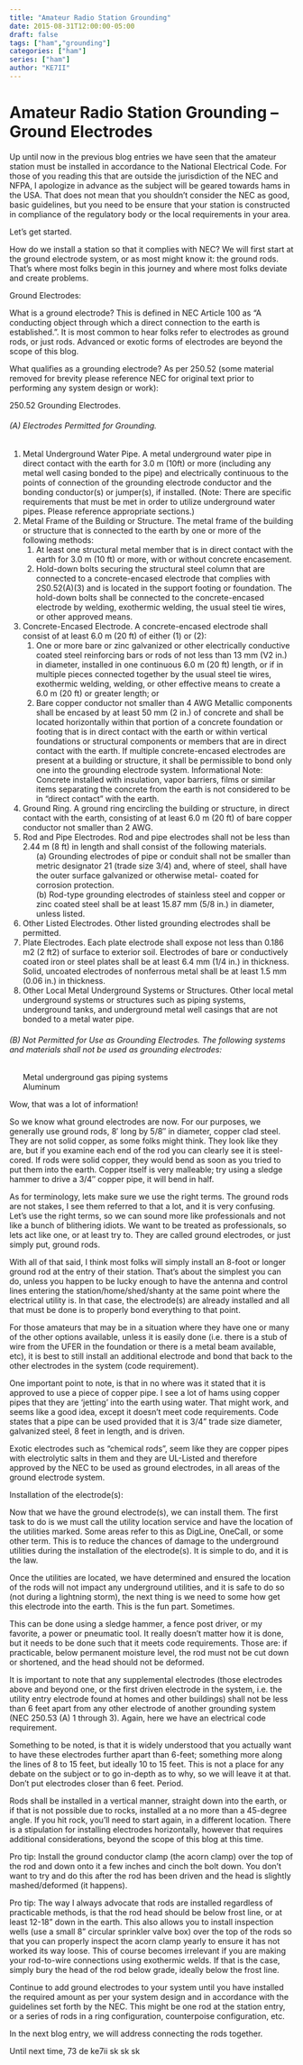 ```yaml
---
title: "Amateur Radio Station Grounding"
date: 2015-08-31T12:00:00-05:00
draft: false
tags: ["ham","grounding"]
categories: ["ham"]
series: ["ham"]
author: "KE7II"
---
```


# Amateur Radio Station Grounding – Ground Electrodes

Up until now in the previous blog entries we have seen that the amateur station must be installed in accordance to the National Electrical Code. For those of you reading this that are outside the jurisdiction of the NEC and NFPA, I apologize in advance as the subject will be geared towards hams in the USA. That does not mean that you shouldn’t consider the NEC as good, basic guidelines, but you need to be ensure that your station is constructed in compliance of the regulatory body or the local requirements in your area.

Let’s get started.

How do we install a station so that it complies with NEC? We will first start at the ground electrode system, or as most might know it: the ground rods. That’s where most folks begin in this journey and where most folks deviate and create problems.

Ground Electrodes:

What is a ground electrode? This is defined in NEC Article 100 as “A conducting object through which a direct connection to the earth is established.”. It is most common to hear folks refer to electrodes as ground rods, or just rods. Advanced or exotic forms of electrodes are beyond the scope of this blog.

What qualifies as a grounding electrode? As per 250.52 (some material removed for brevity please reference NEC for original text prior to performing any system design or work):

250.52 Grounding Electrodes.

###### (A) Electrodes Permitted for Grounding.
<ol>
    <li>Metal Underground Water Pipe. A metal underground water pipe in direct contact with the earth for 3.0 m (10ft) or more (including any metal well casing bonded to the pipe) and electrically continuous to the points of connection of the grounding electrode conductor and the bonding conductor(s) or jumper(s), if installed. (Note: There are specific requirements that must be met in order to utilize underground water pipes. Please reference appropriate sections.)</li>
    <li>Metal Frame of the Building or Structure. The metal frame of the building or structure that is connected to the earth by one or more of the following methods:
    <ol>
        <li>At least one structural metal member that is in direct contact with the earth for 3.0 m (10 ft) or more, with or without concrete encasement.</li>
        <li>Hold-down bolts securing the structural steel column that are connected to a concrete-encased electrode that complies with 2S0.52(A)(3) and is located in the support footing or foundation. The hold-down bolts shall be connected to the concrete-encased electrode by welding, exothermic welding, the usual steel tie wires, or other approved means.</li>
    </ol>
    <li>Concrete-Encased Electrode. A concrete-encased electrode shall consist of at least 6.0 m (20 ft) of either (1) or (2):
    <ol>
        <li>One or more bare or zinc galvanized or other electrically conductive coated steel reinforcing bars or rods of not less than 13 mm (V2 in.) in diameter, installed in one continuous 6.0 m (20 ft) length, or if in multiple pieces connected together by the usual steel tie wires, exothermic welding, welding, or other effective means to create a 6.0 m (20 ft) or greater length; or</li>
        <li>Bare copper conductor not smaller than 4 AWG Metallic components shall be encased by at least 50 mm (2 in.) of concrete and shall be located horizontally within that portion of a concrete foundation or footing that is in direct contact with the earth or within vertical foundations or structural components or members that are in direct contact with the earth. If multiple concrete-encased electrodes are present at a building or structure, it shall be permissible to bond only one into the grounding electrode system. Informational Note: Concrete installed with insulation, vapor barriers, films or similar items separating the concrete from the earth is not considered to be in “direct contact” with the earth.</li>
    </ol>
    <li>Ground Ring. A ground ring encircling the building or structure, in direct contact with the earth, consisting of at least 6.0 m (20 ft) of bare copper conductor not smaller than 2 AWG.</li>
    <li>Rod and Pipe Electrodes. Rod and pipe electrodes shall not be less than 2.44 m (8 ft) in length and shall consist of the following materials.
    <ul style="list-style-type:none;">
        <li>(a) Grounding electrodes of pipe or conduit shall not be smaller than metric designator 21 (trade size 3/4) and, where of steel, shall have the outer surface galvanized or otherwise metal- coated for corrosion protection.</li>
        <li>(b) Rod-type grounding electrodes of stainless steel and copper or zinc coated steel shall be at least 15.87 mm (5/8 in.) in diameter, unless listed.</li>
    </ul></li>
    <li>Other Listed Electrodes. Other listed grounding electrodes shall be permitted.</li>
    <li>Plate Electrodes. Each plate electrode shall expose not less than 0.186 m2 (2 ft2) of surface to exterior soil. Electrodes of bare or conductively coated iron or steel plates shall be at least 6.4 mm (1/4 in.) in thickness. Solid, uncoated electrodes of nonferrous metal shall be at least 1.5 mm (0.06 in.) in thickness.</li>
    <li>Other Local Metal Underground Systems or Structures. Other local metal underground systems or structures such as piping systems, underground tanks, and underground metal well casings that are not bonded to a metal water pipe.</li>
</ol>

###### (B) Not Permitted for Use as Grounding Electrodes. The following systems and materials shall not be used as grounding electrodes:
<ul style="list-style-type:none;">
  <li>Metal underground gas piping systems</li>
  <li>Aluminum</li>
</ul>

Wow, that was a lot of information!

So we know what ground electrodes are now. For our purposes, we generally use ground rods, 8′ long by 5/8″ in diameter, copper clad steel. They are not solid copper, as some folks might think. They look like they are, but  if you examine each end of the rod you can clearly see it is steel-cored. If rods were solid copper, they would bend as soon as you tried to put them into the earth. Copper itself is very malleable; try using a sledge hammer to drive a 3/4″ copper pipe, it will bend in half.

As for terminology, lets make sure we use the right terms. The ground rods are not stakes, I see them referred to that a lot, and it is very confusing. Let’s use the right terms, so we can sound more like professionals and not like a bunch of blithering idiots. We want to be treated as professionals, so lets act like one, or at least try to. They are called ground electrodes, or just simply put, ground rods.

With all of that said, I think most folks will simply install an 8-foot or longer ground rod at the entry of their station. That’s about the simplest you can do, unless you happen to be lucky enough to have the antenna and control lines entering the station/home/shed/shanty at the same point where the electrical utility is. In that case, the electrode(s) are already installed and all that must be done is to properly bond everything to that point.

For those amateurs that may be in a situation where they have one or many of the other options available, unless it is easily done (i.e. there is a stub of wire from the UFER in the foundation or there is a metal beam available, etc), it is best to still install an additional electrode and bond that back to the other electrodes in the system (code requirement).

One important point to note, is that in no where was it stated that it is approved to use a piece of copper pipe. I see a lot of hams using copper pipes that they are ‘jetting’ into the earth using water. That might work, and seems like a good idea, except it doesn’t meet code requirements. Code states that a pipe can be used provided that it is 3/4” trade size diameter, galvanized steel, 8 feet in length, and is driven.

Exotic electrodes such as “chemical rods”, seem like they are copper pipes with electrolytic salts in them and they are UL-Listed and therefore approved by the NEC to be used as ground electrodes, in all areas of the ground electrode system.

Installation of the electrode(s):

Now that we have the ground electrode(s), we can install them. The first task to do is we must call the utility location service and have the location of the utilities marked. Some areas refer to this as DigLine, OneCall, or some other term. This is to reduce the chances of damage to the underground utilities during the installation of the electrode(s). It is simple to do, and it is the law.

Once the utilities are located, we have determined and ensured the location of the rods will not impact any underground utilities, and it is safe to do so (not during a lightning storm), the next thing is we need to some how get this electrode into the earth. This is the fun part. Sometimes.

This can be done using a sledge hammer, a fence post driver, or my favorite, a power or pneumatic tool. It really doesn’t matter how it is done, but it needs to be done such that it meets code requirements. Those are: if practicable, below permanent moisture level, the rod must not be cut down or shortened, and the head should not be deformed.

It is important to note that any supplemental electrodes (those electrodes above and beyond one, or the first driven electrode in the system, i.e. the utility entry electrode found at homes and other buildings) shall not be less than 6 feet apart from any other electrode of another grounding system (NEC 250.53 (A) 1 through 3). Again, here we have an electrical code requirement.

Something to be noted, is that it is widely understood that you actually want to have these electrodes further apart than 6-feet; something more along the lines of 8 to 15 feet, but ideally 10 to 15 feet. This is not a place for any debate on the subject or to go in-depth as to why, so we will leave it at that. Don’t put electrodes closer than 6 feet. Period.

Rods shall be installed in a vertical manner, straight down into the earth, or if that is not possible due to rocks, installed at a no more than a 45-degree angle. If you hit rock, you’ll need to start again, in a different location. There is a stipulation for installing electrodes horizontally, however that requires additional considerations, beyond the scope of this blog at this time.

Pro tip: Install the ground conductor clamp (the acorn clamp) over the top of the rod and down onto it a few inches and cinch the bolt down. You don’t want to try and do this after the rod has been driven and the head is slightly mashed/deformed (it happens).

Pro tip: The way I always advocate that rods are installed regardless of practicable methods, is that the rod head should be below frost line, or at least 12-18” down in the earth. This also allows you to install inspection wells (use a small 8” circular sprinkler valve box) over the top of the rods so that you can properly inspect the acorn clamp yearly to ensure it has not worked its way loose. This of course becomes irrelevant if you are making your rod-to-wire connections using exothermic welds. If that is the case, simply bury the head of the rod below grade, ideally below the frost line.

Continue to add ground electrodes to your system until you have installed the required amount as per your system design and in accordance with the guidelines set forth by the NEC. This might be one rod at the station entry, or a series of rods in a ring configuration, counterpoise configuration, etc.

In the next blog entry, we will address connecting the rods together.

Until next time, 73 de ke7ii sk sk sk
